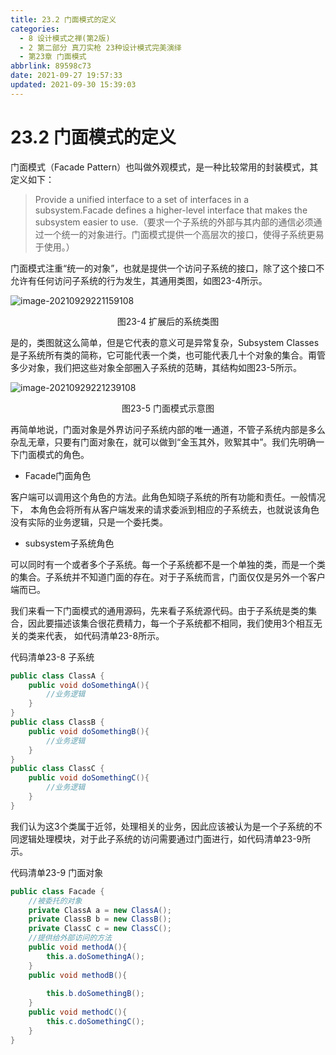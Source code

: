 ```yaml
---
title: 23.2 门面模式的定义
categories:
  - 8 设计模式之禅(第2版)
  - 2 第二部分 真刀实枪 23种设计模式完美演绎
  - 第23章 门面模式
abbrlink: 89598c73
date: 2021-09-27 19:57:33
updated: 2021-09-30 15:39:03
---
```

# 23.2 门面模式的定义
门面模式（Facade Pattern）也叫做外观模式，是一种比较常用的封装模式，其定义如下：

> Provide a unified interface to a set of interfaces in a subsystem.Facade defines a higher-level interface that makes the subsystem easier to use.（要求一个子系统的外部与其内部的通信必须通过一个统一的对象进行。门面模式提供一个高层次的接口，使得子系统更易于使用。）

门面模式注重“统一的对象”，也就是提供一个访问子系统的接口，除了这个接口不允许有任何访问子系统的行为发生，其通用类图，如图23-4所示。

![image-20210929221159108](https://gitee.com/XiaoLan223/images/raw/master/Blog/Sum/20210929221159.png)

<center>图23-4 扩展后的系统类图</center>

是的，类图就这么简单，但是它代表的意义可是异常复杂，Subsystem Classes是子系统所有类的简称，它可能代表一个类，也可能代表几十个对象的集合。甭管多少对象，我们把这些对象全部圈入子系统的范畴，其结构如图23-5所示。

![image-20210929221239108](https://gitee.com/XiaoLan223/images/raw/master/Blog/Sum/20210929221239.png)

<center>图23-5 门面模式示意图</center>

再简单地说，门面对象是外界访问子系统内部的唯一通道，不管子系统内部是多么杂乱无章，只要有门面对象在，就可以做到“金玉其外，败絮其中”。我们先明确一下门面模式的角色。

- Facade门面角色

客户端可以调用这个角色的方法。此角色知晓子系统的所有功能和责任。一般情况下， 本角色会将所有从客户端发来的请求委派到相应的子系统去，也就说该角色没有实际的业务逻辑，只是一个委托类。

- subsystem子系统角色

可以同时有一个或者多个子系统。每一个子系统都不是一个单独的类，而是一个类的集合。子系统并不知道门面的存在。对于子系统而言，门面仅仅是另外一个客户端而已。

我们来看一下门面模式的通用源码，先来看子系统源代码。由于子系统是类的集合，因此要描述该集合很花费精力，每一个子系统都不相同，我们使用3个相互无关的类来代表， 如代码清单23-8所示。

代码清单23-8 子系统
```java
public class ClassA {
    public void doSomethingA(){
        //业务逻辑
    }
}
public class ClassB {
    public void doSomethingB(){
        //业务逻辑
    }
}
public class ClassC {
    public void doSomethingC(){
        //业务逻辑
    }
}
```
我们认为这3个类属于近邻，处理相关的业务，因此应该被认为是一个子系统的不同逻辑处理模块，对于此子系统的访问需要通过门面进行，如代码清单23-9所示。

代码清单23-9 门面对象
```java
public class Facade {
    //被委托的对象
    private ClassA a = new ClassA();
    private ClassB b = new ClassB();
    private ClassC c = new ClassC();
    //提供给外部访问的方法
    public void methodA(){
        this.a.doSomethingA();
    }
    public void methodB(){
        
        this.b.doSomethingB();
    }
    public void methodC(){
        this.c.doSomethingC();
    }
}
```
